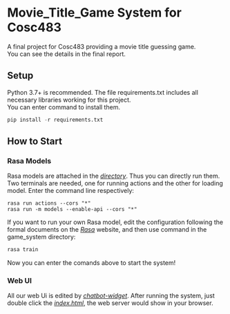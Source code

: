 # Movie_Title_Game System for Cosc483
A final project for Cosc483 providing a movie title guessing game.<br>
You can see the details in the final report.

## Setup
Python 3.7+ is recommended. The file requirements.txt includes all necessary libraries working for this project.<br>
You can enter command to install them.
```python
pip install -r requirements.txt
```

## How to Start
### Rasa Models
Rasa models are attached in the [*directory*](https://github.com/georgetown-dialogue-systems-2022/Movie_Title_Game-Rasa/tree/main/src/game_system/models). Thus you can directly run them. Two terminals are needed, one for running actions and the other for loading model. Enter the command line respectively:
```
rasa run actions --cors "*"
rasa run -m models --enable-api --cors "*"
```
If you want to run your own Rasa model, edit the configuration following the formal documents on the [*Rasa*](https://rasa.com/docs/rasa/) website, and then use command in the game_system directory:
```python
rasa train
```
Now you can enter the comands above to start the system!

### Web UI
All our web Ui is edited by [*chatbot-widget*](https://github.com/JiteshGaikwad/Chatbot-Widget). After running the system, just double click the [*index.html*](https://github.com/georgetown-dialogue-systems-2022/Movie_Title_Game-Rasa/blob/main/src/game_system/index.html), the web server would show in your browser.

